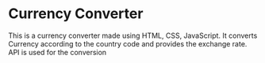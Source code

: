 # Currency Converter
This is a currency converter made using HTML, CSS, JavaScript.
It converts Currency according to the country code and provides the exchange rate.
API is used for the conversion
